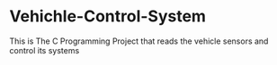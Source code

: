 # Vehichle-Control-System
 This is The C Programming Project that reads the vehicle sensors and control its systems

